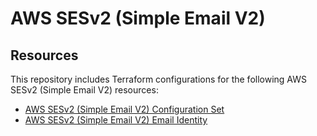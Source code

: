 # AWS SESv2 (Simple Email V2)

## Resources

This repository includes Terraform configurations for the following AWS SESv2 (Simple Email V2) resources:

- [AWS SESv2 (Simple Email V2) Configuration Set](./configuration_set)
- [AWS SESv2 (Simple Email V2) Email Identity](./email_identity)
